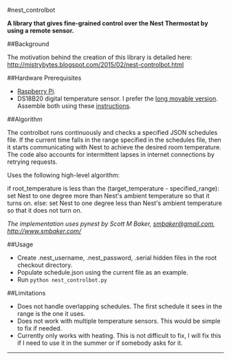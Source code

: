 #nest_controlbot

**A library that gives fine-grained control over the Nest Thermostat by using a remote sensor.**

##Background

The motivation behind the creation of this library is detailed here:
http://mistrybytes.blogspot.com/2015/02/nest-controlbot.html

##Hardware Prerequisites

* [Raspberry Pi](http://www.raspberrypi.org/).
* DS18B20 digital temperature sensor. I prefer the [long movable version](http://www.amazon.com/Vktech-DS18b20-Waterproof-Temperature-Transmitter/dp/B00CHEZ250/).
Assemble both using these [instructions](https://learn.adafruit.com/downloads/pdf/adafruits-raspberry-pi-lesson-11-ds18b20-temperature-sensing.pdf).

##Algorithm

The controlbot runs continuously and checks a specified JSON schedules file. If the current time
falls in the range specified in the schedules file, then it starts communicating with Nest to
achieve the desired room temperature. The code also accounts for intermittent lapses in internet
connections by retrying requests.

Uses the following high-level algorithm:

if root_temperature is less than the (target_temperature - specified_range):
  set Nest to one degree more than Nest's ambient temperature so that it turns on.
else:
  set Nest to one degree less than Nest's ambient temperature so that it does not turn on.

*The implementation uses pynest by Scott M Baker, smbaker@gmail.com, http://www.smbaker.com/*

##Usage

* Create .nest_username, .nest_password, .serial hidden files in the root checkout directory.
* Populate schedule.json using the current file as an example.
* Run `python nest_controlbot.py`

##Limitations

* Does not handle overlapping schedules. The first schedule it sees in the range is the one it uses.
* Does not work with multiple temperature sensors. This would be simple to fix if needed.
* Currently only works with heating. This is not difficult to fix, I will fix this if I need to use it in the summer or if somebody asks for it.

---

